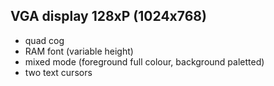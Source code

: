 VGA display 128xP (1024x768)
-----------------
 - quad cog
 - RAM font (variable height)
 - mixed mode (foreground full colour, background paletted)
 - two text cursors
